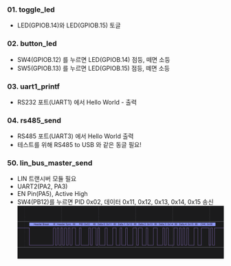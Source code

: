 ### 01. toggle_led
 - LED(GPIOB.14)와 LED(GPIOB.15) 토글

### 02. button_led
 - SW4(GPIOB.12) 를 누르면 LED(GPIOB.14) 점등, 떼면 소등
 - SW5(GPIOB.13) 를 누르면 LED(GPIOB.15) 점등, 떼면 소등

### 03. uart1_printf
 - RS232 포트(UART1) 에서 Hello World -  출력

### 04. rs485_send
 - RS485 포트(UART3) 에서 Hello World 출력 
 - 테스트를 위해 RS485 to USB 와 같은 동글 필요!

### 50. lin_bus_master_send
 - LIN 트랜시버 모듈 필요
 - UART2(PA2, PA3)
 - EN Pin(PA5), Active High
 - SW4(PB12)를 누르면 PID 0x02, 데이터 0x11, 0x12, 0x13, 0x14, 0x15 송신
 ![lin_bus](./img/lin_1.png)  

 